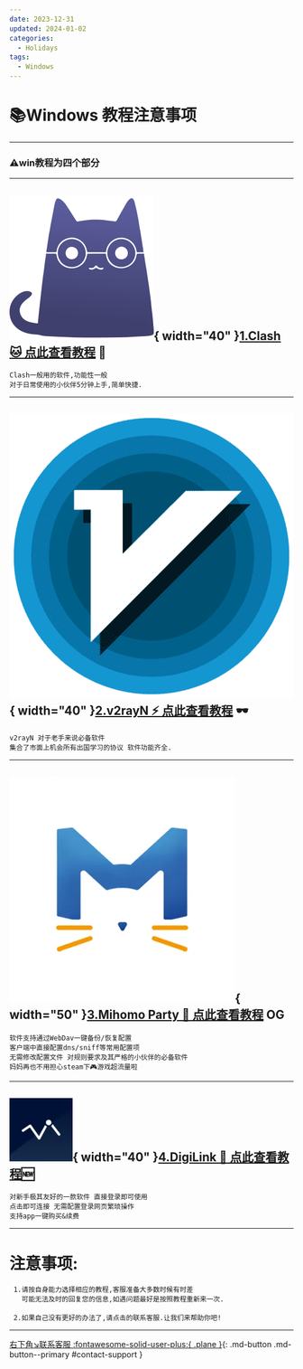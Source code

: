 ```yaml
---
date: 2023-12-31
updated: 2024-01-02
categories:
  - Holidays
tags:
  - Windows
---
```

# 📚Windows 教程注意事项
---
### ⚠️win教程为四个部分
---



## ![Image title](../../assets/photo/win/clash/clashlogo.png){ width="40" }[1.Clash 🐱 点此查看教程](./clash.md) 💼

    Clash一般用的软件,功能性一般
    对于日常使用的小伙伴5分钟上手,简单快捷.

---

## ![Image title](../../assets/photo/win/v2rayn/v2rayn.png){ width="40" }[2.v2rayN ⚡️ 点此查看教程](./v2rayn.md) 🕶

    v2rayN 对于老手来说必备软件
    集合了市面上机会所有出国学习的协议 软件功能齐全.

---

## ![Image title](../../assets/photo/win/mp/mplogo.png){ width="50" }[3.Mihomo Party 🐶 点此查看教程](./mp.md) OG

    软件支持通过WebDav一键备份/恢复配置 
    客户端中直接配置dns/sniff等常用配置项
    无需修改配置文件 对规则要求及其严格的小伙伴的必备软件
    妈妈再也不用担心steam下🎮游戏超流量啦

---

## ![Image title](../../assets/photo/win/digilink/digilinklogo.png){ width="40" }[4.DigiLink 🔗 点此查看教程](./digilink.md)🆕

    对新手极其友好的一款软件 直接登录即可使用
    点击即可连接 无需配置登录网页繁琐操作
    支持app一键购买&续费
    
---

# 注意事项:

     1.请按自身能力选择相应的教程,客服准备大多数时候有时差
       可能无法及时的回复您的信息,如遇问题最好是按照教程重新来一次.

     2.如果自己没有更好的办法了,请点击的联系客服.让我们来帮助你吧!
---
[右下角↘️联系客服 :fontawesome-solid-user-plus:{ .plane }](javascript:void(0);){: .md-button .md-button--primary #contact-support }